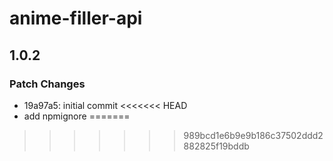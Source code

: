 # anime-filler-api

## 1.0.2

### Patch Changes

- 19a97a5: initial commit
<<<<<<< HEAD
- add npmignore
=======
>>>>>>> 989bcd1e6b9e9b186c37502ddd2882825f19bddb
